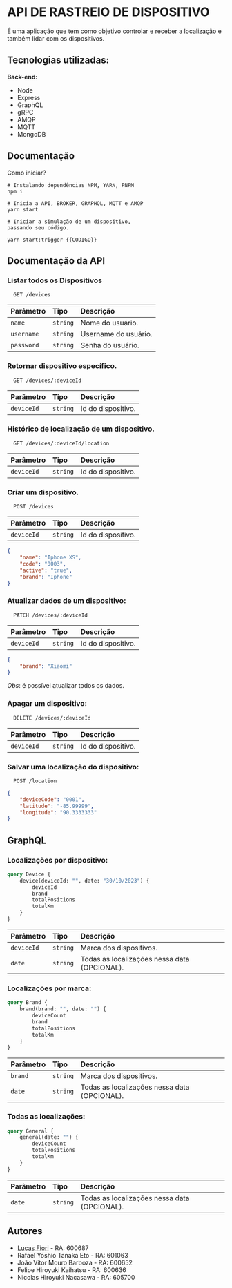 
# API DE RASTREIO DE DISPOSITIVO

É uma aplicação que tem como objetivo controlar e receber a localização e também lidar com os dispositivos.







## Tecnologias utilizadas:

**Back-end:** 

* Node
* Express
* GraphQL
* gRPC
* AMQP
* MQTT
* MongoDB



## Documentação

Como iniciar?

```cli
# Instalando dependências NPM, YARN, PNPM
npm i

# Inicia a API, BROKER, GRAPHQL, MQTT e AMQP
yarn start

# Iniciar a simulação de um dispositivo, 
passando seu código.

yarn start:trigger {{CODIGO}}

```


## Documentação da API

### Listar todos os Dispositivos

```http
  GET /devices
```

| Parâmetro   | Tipo       | Descrição                           |
| :---------- | :--------- | :---------------------------------- |
| `name` | `string` | Nome do usuário. |
| `username` | `string` | Username do usuário. |
| `password` | `string` | Senha do usuário. |

### Retornar dispositivo específico.

```http
  GET /devices/:deviceId
```

| Parâmetro   | Tipo       | Descrição                           |
| :---------- | :--------- | :---------------------------------- |
| `deviceId` | `string` | Id do dispositivo. |

### Histórico de localização de um dispositivo.

```http
  GET /devices/:deviceId/location
```

| Parâmetro   | Tipo       | Descrição                           |
| :---------- | :--------- | :---------------------------------- |
| `deviceId` | `string` | Id do dispositivo. |


### Criar um dispositivo.
```http
  POST /devices
```

| Parâmetro   | Tipo       | Descrição                           |
| :---------- | :--------- | :---------------------------------- |
| `deviceId` | `string` | Id do dispositivo. |

```json
{
    "name": "Iphone XS",
    "code": "0003",
    "active": "true",
    "brand": "Iphone"
}
```

### Atualizar dados de um dispositivo:

```http
  PATCH /devices/:deviceId
```

| Parâmetro   | Tipo       | Descrição                           |
| :---------- | :--------- | :---------------------------------- |
| `deviceId` | `string` | Id do dispositivo. |

```json
{
    "brand": "Xiaomi"
}
```

*Obs*: é possível atualizar todos os dados.

### Apagar um dispositivo:

```http
  DELETE /devices/:deviceId
```

| Parâmetro   | Tipo       | Descrição                           |
| :---------- | :--------- | :---------------------------------- |
| `deviceId` | `string` | Id do dispositivo. |

### Salvar uma localização do dispositivo:

```http
  POST /location
```


```json
{
    "deviceCode": "0001",
    "latitude": "-85.99999",
    "longitude": "90.3333333"
}
```

## GraphQL

### Localizações por dispositivo:

```graphql
query Device {
    device(deviceId: "", date: "30/10/2023") {
        deviceId
        brand
        totalPositions
        totalKm
    }
}

```

| Parâmetro   | Tipo       | Descrição                           |
| :---------- | :--------- | :---------------------------------- |
| `deviceId` | `string` | Marca dos dispositivos. |
| `date` | `string` | Todas as localizações nessa data (OPCIONAL). |

### Localizações por marca:

```graphql
query Brand {
    brand(brand: "", date: "") {
        deviceCount
        brand
        totalPositions
        totalKm
    }
}
```

| Parâmetro   | Tipo       | Descrição                           |
| :---------- | :--------- | :---------------------------------- |
| `brand` | `string` | Marca dos dispositivos. |
| `date` | `string` | Todas as localizações nessa data (OPCIONAL). |

### Todas as localizações:

```graphql
query General {
    general(date: "") {
        deviceCount
        totalPositions
        totalKm
    }
}

```

| Parâmetro   | Tipo       | Descrição                           |
| :---------- | :--------- | :---------------------------------- |
| `date` | `string` | Todas as localizações nessa data (OPCIONAL). |

## Autores

- [Lucas Fiori](https://www.linkedin.com/in/lucas-fiori-763326196/) - RA: 600687
- Rafael Yoshio Tanaka Eto - RA: 601063
- João Vitor Mouro Barboza - RA: 600652
- Felipe Hiroyuki Kaihatsu - RA: 600636
- Nicolas Hiroyuki Nacasawa - RA: 605700

